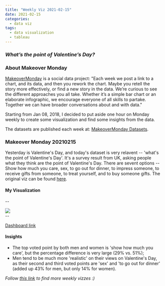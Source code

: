 ```yaml
---
title: "Weekly Viz 2021-02-15"
date: 2021-02-15
categories:
  - data viz
tags:
  - data visualization
  - tableau
---
```


### *What’s the point of Valentine’s Day?*


### About Makeover Monday

[MakeoverMonday](http://www.makeovermonday.co.uk/) is a social data project:
"Each week we post a link to a chart, and its data, and then you rework the chart.
Maybe you retell the story more effectively, or find a new story in the data.
We’re curious to see the different approaches you all take. Whether it’s a simple bar chart or an elaborate infographic, we encourage everyone of all skills to partake.
Together we can have broader conversations about and with data."

Starting from Jan 08, 2018, I decided to put aside one hour on Monday weekly to create some visualization and find some insights from the data.

The datasets are published each week at: [MakeoverMonday Datasets](http://www.makeovermonday.co.uk/data/).

### Makeover Monday 20210215

Yesterday is Valentine's Day, and today's dataset is very relavent -- 'what's the point of Valentine's Day'. It's a survey result from UK, asking people what they think are the point of Valentine's Day. There are sevent options -- Show how much you care, sex, to go out for dinner, to impress someone, to receive gifts from someone, to treat yourself, and to buy someone gifts. The original viz can be found [here](https://www.statista.com/chart/amp/3229/whats-the-point-of-valentines-day/). 

#### My Visualization

--  
<div class='tableauPlaceholder' id='viz1613440281992' style='position: relative'>
<noscript><a href='#'>
  <img alt=' ' src='https:&#47;&#47;public.tableau.com&#47;static&#47;images&#47;Ma&#47;MakeOverMonday20210214WhatsthepointofValentinesDay&#47;WhatsthepointofValentinesDay&#47;1_rss.png' style='border: none' />
</a></noscript>
<object class='tableauViz'  style='display:none;'>
  <param name='host_url' value='https%3A%2F%2Fpublic.tableau.com%2F' />
  <param name='embed_code_version' value='3' /> 
  <param name='site_root' value='' />
  <param name='name' value='MakeOverMonday20210214WhatsthepointofValentinesDay&#47;WhatsthepointofValentinesDay' />
  <param name='tabs' value='no' />
  <param name='toolbar' value='yes' />
  <param name='static_image' value='https:&#47;&#47;public.tableau.com&#47;static&#47;images&#47;Ma&#47;MakeOverMonday20210214WhatsthepointofValentinesDay&#47;WhatsthepointofValentinesDay&#47;1.png' />
  <param name='animate_transition' value='yes' />
  <param name='display_static_image' value='yes' />
  <param name='display_spinner' value='yes' />
  <param name='display_overlay' value='yes' />
  <param name='display_count' value='yes' />
  <param name='language' value='en' />
  <param name='filter' value='publish=yes' />
</object></div>            
<script type='text/javascript'>         
  var divElement = document.getElementById('viz1613440281992');      
  var vizElement = divElement.getElementsByTagName('object')[0];            
  if ( divElement.offsetWidth > 800 ) { vizElement.style.width='800px';vizElement.style.height='627px';} else if ( divElement.offsetWidth > 500 ) { vizElement.style.width='800px';vizElement.style.height='627px';} else { vizElement.style.width='100%';vizElement.style.height='727px';}      
  var scriptElement = document.createElement('script');                
  scriptElement.src = 'https://public.tableau.com/javascripts/api/viz_v1.js';    
  vizElement.parentNode.insertBefore(scriptElement, vizElement);       
</script>  
--  

[Dashboard link](https://public.tableau.com/profile/yu.dong#!/vizhome/MakeOverMonday20210214WhatsthepointofValentinesDay/WhatsthepointofValentinesDay?publish=yes)

#### Insights
* The top voted point by both men and women is 'show how much you care', but the percentage difference is very large (29% vs. 51%);  
* Men tend to be much more 'realistic' on their views on Valentine's Day, as their second and third voted points are 'sex' and 'to go out for dinner' (added up 43% for men, but only 14% for women).  


*Follow [this link](https://yudong-94.github.io/personal-website/project/WeeklyViz2021/) to find more weekly vizzes :)*
